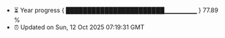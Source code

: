 - ⏳ Year progress { ███████████████████████▁▁▁▁▁▁▁ } 77.89 %
- ⏰ Updated on Sun, 12 Oct 2025 07:19:31 GMT

